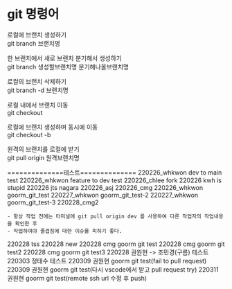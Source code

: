 # git 명령어

로컬에 브랜치 생성하기  
git branch 브랜치명  

한 브랜치에서 새로 브랜치 분기해서 생성하기   
git branch 생성할브랜치명 분기해나올브랜치명  

로컬의 브랜치 삭제하기  
git branch -d 브랜치명  

로컬 내에서 브랜치 이동   
git checkout  

로컬에 브랜치 생성하며 동시에 이동  
git checkout -b 

원격의 브랜치를 로컬에 받기  
git pull origin 원격브랜치명  


==============테스트==============
220226_whkwon dev to main test
220226_whkwon feature to dev test
220226_chlee fork
220226 kwh is stupid
220226 jts nagara
220226_asj
220226_cmg
220226_whkwon goorm_git_test
220227_whkwon goorm_git_test-2
220227_whkwon goorm_git_test-3
220228_cmg2
    
    - 항상 작업 전에는 터미널에 git pull origin dev 를 사용하여 다른 작업자의 작업내용을 확인한 후
    - 작업하여야 줄겹침에 대한 이슈를 피하기 좋다.
220228 tss
220228 new
220228 cmg goorm git test
220228 cmg goorm git test2
220228 cmg goorm git test3
220228 권원현 -> 조민경(구름) 테스트
220303 정태수 테스트
220309 권원현 goorm git test(fail to pull request)
220309 권원현 goorm git test(다시 vscode에서 받고 pull request try)
220311 권원현 goorm git test(remote ssh url 수정 후 push)